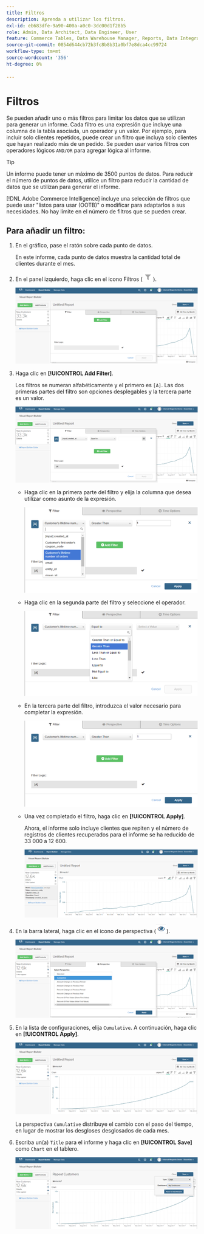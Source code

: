 ```yaml
---
title: Filtros
description: Aprenda a utilizar los filtros.
exl-id: eb683dfe-9a90-400a-a0c0-3dc00d1f28b5
role: Admin, Data Architect, Data Engineer, User
feature: Commerce Tables, Data Warehouse Manager, Reports, Data Integration
source-git-commit: 0854d644cb72b3fc8b8b31a0bf7e8dca4cc99724
workflow-type: tm+mt
source-wordcount: '356'
ht-degree: 0%

---
```


# Filtros

Se pueden añadir uno o más filtros para limitar los datos que se utilizan para generar un informe. Cada filtro es una expresión que incluye una columna de la tabla asociada, un operador y un valor. Por ejemplo, para incluir solo clientes repetidos, puede crear un filtro que incluya solo clientes que hayan realizado más de un pedido. Se pueden usar varios filtros con operadores lógicos `AND/OR` para agregar lógica al informe.

>[!TIP]
>
>Un informe puede tener un máximo de 3500 puntos de datos. Para reducir el número de puntos de datos, utilice un filtro para reducir la cantidad de datos que se utilizan para generar el informe.

[!DNL Adobe Commerce Intelligence] incluye una selección de filtros que puede usar &quot;listos para usar (OOTB)&quot; o modificar para adaptarlos a sus necesidades. No hay límite en el número de filtros que se pueden crear.

## Para añadir un filtro:

1. En el gráfico, pase el ratón sobre cada punto de datos.

   En este informe, cada punto de datos muestra la cantidad total de clientes durante el mes.

1. En el panel izquierdo, haga clic en el icono Filtros (![](../../assets/magento-bi-btn-filter.png)).

   ![Agregar filtro](../../assets/magento-bi-report-builder-filter-add.png)

1. Haga clic en **[!UICONTROL Add Filter]**.

   Los filtros se numeran alfabéticamente y el primero es `[A]`. Las dos primeras partes del filtro son opciones desplegables y la tercera parte es un valor.

   ![](../../assets/magento-bi-report-builder-filter-add-a.png)

   * Haga clic en la primera parte del filtro y elija la columna que desea utilizar como asunto de la expresión.

     ![Elegir la primera parte del filtro](../../assets/magento-bi-report-builder-filter-part1.png)

   * Haga clic en la segunda parte del filtro y seleccione el operador.

     ![Elija el operador](../../assets/magento-bi-report-builder-filter-part2.png)

   * En la tercera parte del filtro, introduzca el valor necesario para completar la expresión.

     ![Escriba el valor](../../assets/magento-bi-report-builder-filter-part3.png)

   * Una vez completado el filtro, haga clic en **[!UICONTROL Apply]**.

     Ahora, el informe solo incluye clientes que repiten y el número de registros de clientes recuperados para el informe se ha reducido de 33 000 a 12 600.

     ![Informe filtrado](../../assets/magento-bi-report-builder-filter-report.png)<!--{: .zoom}-->

1. En la barra lateral, haga clic en el icono de perspectiva (![Icono de perspectiva](../../assets/magento-bi-btn-perspective.png)).

   ![Perspectiva](../../assets/magento-bi-report-builder-filter-perspective.png)<!--{: .zoom}-->

1. En la lista de configuraciones, elija `Cumulative`. A continuación, haga clic en **[!UICONTROL Apply]**.

   ![Perspectiva acumulativa](../../assets/magento-bi-report-builder-filter-perspective-cumulative.png)

   La perspectiva `Cumulative` distribuye el cambio con el paso del tiempo, en lugar de mostrar los desgloses desglosados de cada mes.

1. Escriba un(a) `Title` para el informe y haga clic en **[!UICONTROL Save]** como `Chart` en el tablero.

   ![Guardar en el panel](../../assets/magento-bi-report-builder-filter-perspective-cumulative-save.png)
